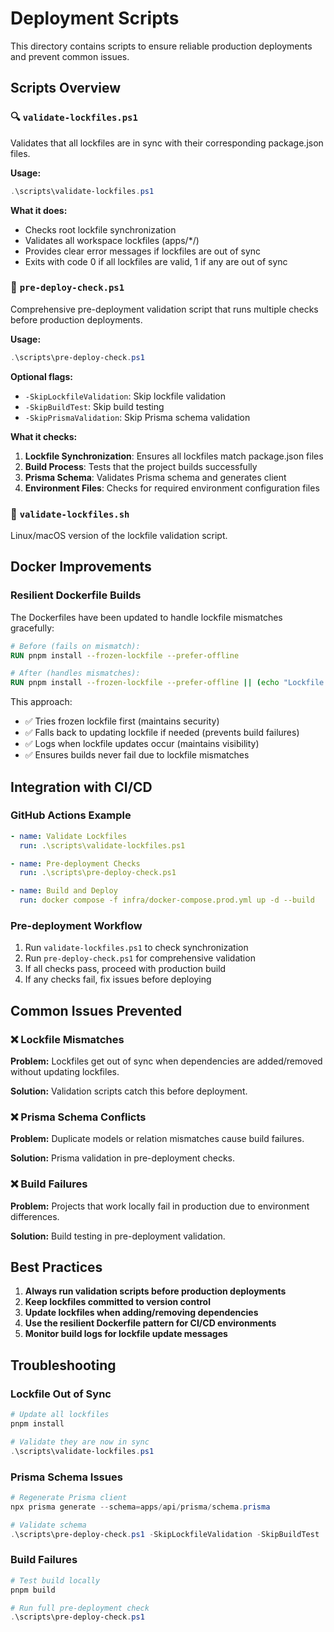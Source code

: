 # Deployment Scripts

This directory contains scripts to ensure reliable production deployments and prevent common issues.

## Scripts Overview

### 🔍 `validate-lockfiles.ps1`
Validates that all lockfiles are in sync with their corresponding package.json files.

**Usage:**
```powershell
.\scripts\validate-lockfiles.ps1
```

**What it does:**
- Checks root lockfile synchronization
- Validates all workspace lockfiles (apps/*/)
- Provides clear error messages if lockfiles are out of sync
- Exits with code 0 if all lockfiles are valid, 1 if any are out of sync

### 🚀 `pre-deploy-check.ps1`
Comprehensive pre-deployment validation script that runs multiple checks before production deployments.

**Usage:**
```powershell
.\scripts\pre-deploy-check.ps1
```

**Optional flags:**
- `-SkipLockfileValidation`: Skip lockfile validation
- `-SkipBuildTest`: Skip build testing
- `-SkipPrismaValidation`: Skip Prisma schema validation

**What it checks:**
1. **Lockfile Synchronization**: Ensures all lockfiles match package.json files
2. **Build Process**: Tests that the project builds successfully
3. **Prisma Schema**: Validates Prisma schema and generates client
4. **Environment Files**: Checks for required environment configuration files

### 🐧 `validate-lockfiles.sh`
Linux/macOS version of the lockfile validation script.

## Docker Improvements

### Resilient Dockerfile Builds
The Dockerfiles have been updated to handle lockfile mismatches gracefully:

```dockerfile
# Before (fails on mismatch):
RUN pnpm install --frozen-lockfile --prefer-offline

# After (handles mismatches):
RUN pnpm install --frozen-lockfile --prefer-offline || (echo "Lockfile outdated, updating..." && pnpm install --prefer-offline)
```

This approach:
- ✅ Tries frozen lockfile first (maintains security)
- ✅ Falls back to updating lockfile if needed (prevents build failures)
- ✅ Logs when lockfile updates occur (maintains visibility)
- ✅ Ensures builds never fail due to lockfile mismatches

## Integration with CI/CD

### GitHub Actions Example
```yaml
- name: Validate Lockfiles
  run: .\scripts\validate-lockfiles.ps1

- name: Pre-deployment Checks
  run: .\scripts\pre-deploy-check.ps1

- name: Build and Deploy
  run: docker compose -f infra/docker-compose.prod.yml up -d --build
```

### Pre-deployment Workflow
1. Run `validate-lockfiles.ps1` to check synchronization
2. Run `pre-deploy-check.ps1` for comprehensive validation
3. If all checks pass, proceed with production build
4. If any checks fail, fix issues before deploying

## Common Issues Prevented

### ❌ Lockfile Mismatches
**Problem:** Lockfiles get out of sync when dependencies are added/removed without updating lockfiles.

**Solution:** Validation scripts catch this before deployment.

### ❌ Prisma Schema Conflicts
**Problem:** Duplicate models or relation mismatches cause build failures.

**Solution:** Prisma validation in pre-deployment checks.

### ❌ Build Failures
**Problem:** Projects that work locally fail in production due to environment differences.

**Solution:** Build testing in pre-deployment validation.

## Best Practices

1. **Always run validation scripts before production deployments**
2. **Keep lockfiles committed to version control**
3. **Update lockfiles when adding/removing dependencies**
4. **Use the resilient Dockerfile pattern for CI/CD environments**
5. **Monitor build logs for lockfile update messages**

## Troubleshooting

### Lockfile Out of Sync
```powershell
# Update all lockfiles
pnpm install

# Validate they are now in sync
.\scripts\validate-lockfiles.ps1
```

### Prisma Schema Issues
```powershell
# Regenerate Prisma client
npx prisma generate --schema=apps/api/prisma/schema.prisma

# Validate schema
.\scripts\pre-deploy-check.ps1 -SkipLockfileValidation -SkipBuildTest
```

### Build Failures
```powershell
# Test build locally
pnpm build

# Run full pre-deployment check
.\scripts\pre-deploy-check.ps1
